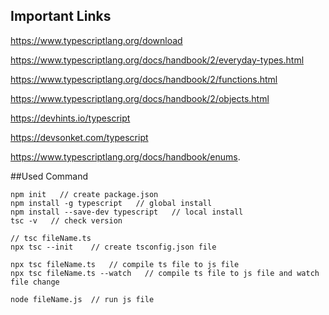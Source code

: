 ## Important Links

https://www.typescriptlang.org/download

https://www.typescriptlang.org/docs/handbook/2/everyday-types.html

https://www.typescriptlang.org/docs/handbook/2/functions.html

https://www.typescriptlang.org/docs/handbook/2/objects.html

https://devhints.io/typescript

https://devsonket.com/typescript

https://www.typescriptlang.org/docs/handbook/enums.

##Used Command
```
npm init   // create package.json
npm install -g typescript   // global install
npm install --save-dev typescript   // local install
tsc -v   // check version

// tsc fileName.ts
npx tsc --init    // create tsconfig.json file

npx tsc fileName.ts   // compile ts file to js file
npx tsc fileName.ts --watch   // compile ts file to js file and watch file change

node fileName.js  // run js file

```